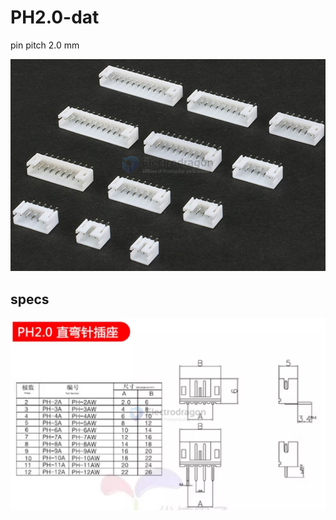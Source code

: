 
# PH2.0-dat

pin pitch 2.0 mm


![](2024-11-19-18-21-46.png)


## specs 

![](2024-11-19-18-23-21.png)